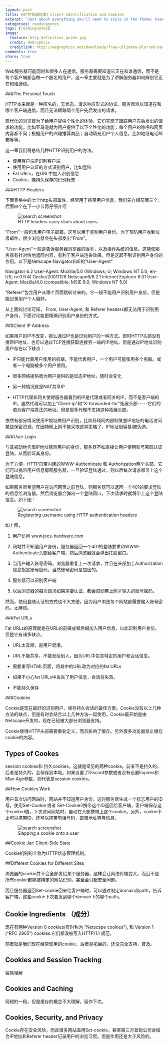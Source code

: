 ```yaml
---
layout: post
title: 《HTTP权威指南》Client Identification and Cookies
excerpt: "Just about everything you'll need to style in the theme: headings, paragraphs, blockquotes, tables, code blocks, and more."
categories: readingnotes
tags: [readingnotes]
image:
  feature: http_definitive_guide.jpg
  credit: WeGraphics
  creditlink: http://wegraphics.net/downloads/free-ultimate-blurred-background-pack/
comments: true
share: true
---
```


Web服务器可能同时和很多人在通信，服务器需要知道它正在和谁通信，而不是每个客户端都当做一个匿名的用户，这一章主要就是为了讲解服务器如何辨别它正在和谁通信。


###The Personal Touch

HTTP本来就是一种匿名的，无状态，请求响应形式的协议。服务器难以知道在和哪个客户端通信，而且无法跟踪同个用户先后发出的请求。

现代化的浏览器为了给用户提供个性化的体验，它们实现了跟踪用户先后发出的请求的功能。比如亚马逊就为用户提供了以下个性化的功能：每个用户的称呼和网页内容都不同；根据用户的兴趣推荐商品；自动填充用户个人信息，比如地址电话邮箱等等。

这一章我们将总结几种HTTP识别用户的方法。

+ 使用客户端IP识别客户端
+ 使用用户认证的方式识别用户，比如登陆
+ Fat URLs，在URL中加入识别信息
+ Cookie，能持久保存的识别标志



###HTTP Headers

下面表格中的七个http头部属性，经常用于携带用户信息，我们先介绍前面三个，后面四个在下一小节再仔细介绍

<figure>
  <img src="{{ site.url }}/images/chapter11-image1.jpg" alt="search screenshot">
  <figcaption> HTTP headers carry clues about users</figcaption>
</figure>


"From"一般包含用户电子邮箱，这可以用于鉴别用户身份。为了预防用户收到垃圾邮件，很少浏览器会在头部发出“From”。


“User-Agent”一般是告诉服务器浏览器的版本，以及操作系统的信息。这能使服务器有针对性地返回内容，有利于客户端渲染效果。但是这起不到识别用户身份的作用。以下是Netscape Navigator和IE的“User-Agent”

Navigator 6.2
User-Agent: Mozilla/5.0 (Windows; U; Windows NT 5.0; en-US; rv:0.9.4) Gecko/20011128
  Netscape6/6.2.1
Internet Explorer 6.01
User-Agent: Mozilla/4.0 (compatible; MSIE 6.0; Windows NT 5.0)


“Referer”包含用户从哪个页面跳转过来的。它一般不能用户识别用户身份，但是能记录用户个人偏好。

从上面的讨论可知， From, User-Agent, 和 Referer headers都无法用于识别用户身份，下面讨论能更精确识别用户身份的方式。



###Client IP Address

如果用户的IP不改变，那么通过IP也是识别用户的一种方式。即时HTTP头部没有携带IP地址，也可以通过TCP连接获取连接另一端的IP地址。但是通过IP地址识别用户存在以下缺点：

+ IP只能代表用户使用的机器，不能代表用户，一个用户可能使用多个电脑。或者一个电脑被多个用户使用。

+ 很多网络提供商为用户提供的是动态IP地址，随时会变化

+ 另一种情况就是NAT共享IP

+ HTTP代理和网关使得服务器看到的IP是代理或者网关的IP，而不是客户端的IP。虽然代理可以加上"Client-ip"和"X-forwarded-for"拓展头部-----它们的值为客户端真正的地址。但是很多代理不支持这种拓展头部。


依然有部分情况使用IP地址做用户识别，比如局域网内限制某些IP地址的电话访问某些保密资源。在因特网上则不能采取这种策略了，IP地址很容易i被伪造。




###User Login


与其被动地凭借IP地址猜测用户的身份，服务器不如直接让用户使用账号密码认证登陆。从而验证其身份。

为了方便，HTTP自带内建的WWW-Authenticate 和 Authorization两个头部，它们可以携带用户信息房网服务器，一旦验证登陆通过，则以后每次请求都带上这个登陆信息。


如果服务器希望用户在访问网页之前登陆，则服务器可以返回一个401的要求登陆的信息给浏览器，然后浏览器会弹出一个登陆窗口，下次请求时就将带上这个登陆信息。如下图：


<figure>
  <img src="{{ site.url }}/images/chapter11image02.jpg" alt="search screenshot">
  <figcaption> Registering username using HTTP authentication headers</figcaption>
</figure>

如上图，

1. 用户访问 www.joes-hardware.com

2. 网站并不知道用户身份，服务器返回一个401的登陆要求和WWW-Authenticate头部给客户端，然后浏览器就会弹出扥股窗口。

3. 当用户输入账号密码，浏览器重复上一次请求，并且在头部加上Authorization信息指定账号密码，当然账号密码是加密的。

4. 服务器可以识别客户端

5. 以后浏览器的每次请求如果需要认证，都会自动带上刚才输入的账号密码。


然而，使用登陆认证的方式也不大方便，因为用户浏览每个网站都需要输入账号密码，太麻烦。


###Fat URLs

Fat URLs的原理就是在URL的前缀或者后缀加入用户信息，以此识别用户身份。但是它有诸多缺点。

+ URL太丑陋，是用户混淆。

+ URL不能共享，不能发给别人，因为URL中包含特定的用户和会话信息。

+ 需要重写HTML页面，将其中的URL改为对应的fat URLs

+ 如果不小心fat URLs中丢失了用户信息，会话将失效。

+ 不能持久保存


###Cookies

Cookie是现在最好的识别用户、保存持久会话的最佳方案。Cookie没有以上几种方法的缺点，但是有时会结合以上几种方法一起使用，Cookie最开始是由Netscape开发的，现在已经被大部分浏览器支持。

Cookie使得HTTP头部需要重新定义，而且影响了缓存。另外很多浏览器禁止缓存cookie的内容。


## Types of Cookes

session cookies和 持久cookies，这就是常见的两种cookie。前者不是持久的，后者是持久的，会保存到本地。如果设置了Discard参数或者没有设置Expires和Max-Age参数，则代表是session cookies。

##How Cookies Work

用户首次访问网站时，网站并不知道用户身份，这时服务器生成一个标志用户的ID号，使用Set-Cookie 或者 Set-Cookie2携带这个ID返回给客户端，客户端保存这个cooked值，下次访问网站时，自动在头部携带上这个cookie。另外，cookie不止可以携带ID，还可以携带电话号码，邮箱地址等等信息。



<figure>
  <img src="{{ site.url }}/images/chapter11image03.jpg" alt="search screenshot">
  <figcaption> Slapping a cookie onto a user</figcaption>
</figure>


##Cookie Jar: Client-Side State

Cookie机制的全称为HTTP状态管理机制。


##Different Cookies for Different Sites

浏览器的cookie并不会全部发给某个服务器，这样会让网络传输变大，而且不是所有cookie都能被特定的网站识别，甚至会引起安全问题。

而且服务器返回Set-cookie回来给客户端时，可以通过制定domain和path，告诉客户端，这些cookie下次要发到哪个domain下的哪个path。


## Cookie Ingredients （成分）

现在有两种Version 0 cookies(有时称为 “Netscape cookies”), 和 Version 1 (“RFC 2965”) cookies.它们都没被写入HTTP/1.1 规范。

前者就是我们现在经常使用的cookie，后者是拓展的，还没完全支持，普及。


## Cookies and Session Tracking

容易理解

## Cookies and Caching

简短的一段，但是缓存的概念不大理解，留作下次。


## Cookies, Security, and Privacy

Cookie存在安全风险，而且很多网站滥用Set-cookie，甚至第三方营销公司会结合IP地址和Referer header记录用户的浏览习惯。但是作用还是大于风险的。


